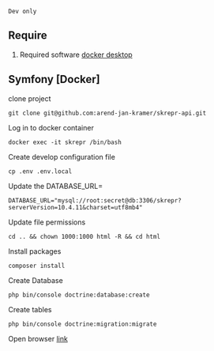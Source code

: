 ``Dev only``

## Require
1. Required software [docker desktop](https://www.docker.com/products/docker-desktop)

## Symfony [Docker]
clone project
```
git clone git@github.com:arend-jan-kramer/skrepr-api.git
```
Log in to docker container
```
docker exec -it skrepr /bin/bash
```
Create develop configuration file
```
cp .env .env.local
```

Update the DATABASE_URL=
```
DATABASE_URL="mysql://root:secret@db:3306/skrepr?serverVersion=10.4.11&charset=utf8mb4"
```

Update file permissions
```
cd .. && chown 1000:1000 html -R && cd html
```

Install packages
```
composer install
```
Create Database
```
php bin/console doctrine:database:create
```
Create tables
```
php bin/console doctrine:migration:migrate
```
Open browser [link](http://localhost:9000)